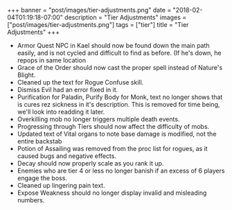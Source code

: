 +++
banner = "post/images/tier-adjustments.png"
date = "2018-02-04T01:19:18-07:00"
description = "Tier Adjustments"
images = ["post/images/tier-adjustments.png"]
tags = ["tier"]
title = "Tier Adjustments"
+++
* Armor Quest NPC in Kael should now be found down the main path easily, and is not cycled and difficult to find as before. (If he's down, he repops in same location
* Grace of the Order should now cast the proper spell instead of Nature's Blight.
* Cleaned up the text for Rogue Confuse skill.
* Dismiss Evil had an error fixed in it.
* Purification for Paladin, Purify Body for Monk, text no longer shows that is cures rez sickness in it's description. This is removed for time being, we'll look into readding it later.
* Overkilling mob no longer triggers multiple death events.
* Progressing through Tiers should now affect the difficulty of mobs.
* Updated text of Vital organs to note base damage is modified, not the entire backstab
* Potion of Assailing was removed from the proc list for rogues, as it caused bugs and negative effects.
* Decay should now properly scale as you rank it up.
* Enemies who are tier 4 or less no longer banish if an excess of 6 players engage the boss.
* Cleaned up lingering pain text.
* Expose Weakness should no longer display invalid and misleading numbers.

<!--more-->